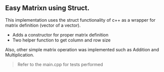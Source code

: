 ## Easy Matrixn using Struct.
This implementation uses the struct functionality of c++ as a wrapper for matrix definition (vector of a vector).
* Adds a constructor for proper matrix definition
* Two helper function to get column and row size

Also, other simple matrix operation was implemented such as Addition and Multiplication.

> Refer to the main.cpp for tests performed 
